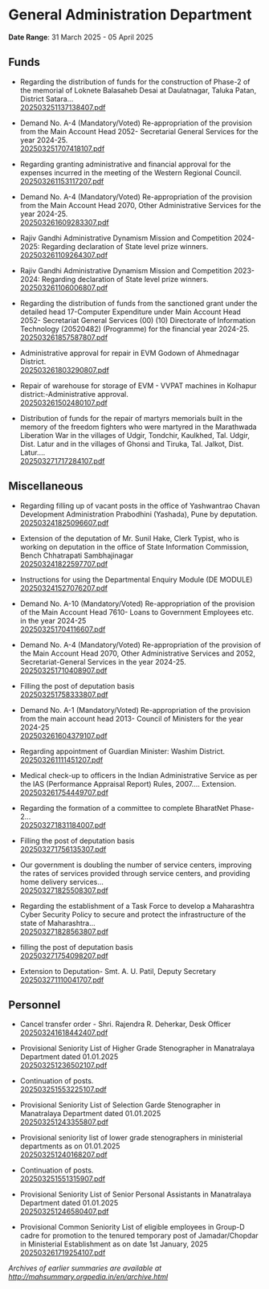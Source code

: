 # General Administration Department

**Date Range**: 31 March 2025 - 05 April 2025


## Funds
- Regarding the distribution of funds for the construction of Phase-2 of the memorial of Loknete Balasaheb Desai at Daulatnagar, Taluka Patan, District Satara...\
  [202503251137138407.pdf](https://gr.maharashtra.gov.in/Site/Upload/Government%20Resolutions/English/202503251137138407.pdf)

- Demand No. A-4 (Mandatory/Voted) Re-appropriation of the provision from the Main Account Head 2052- Secretarial General Services for the year 2024-25.\
  [202503251707418107.pdf](https://gr.maharashtra.gov.in/Site/Upload/Government%20Resolutions/English/202503251707418107.pdf)

- Regarding granting administrative and financial approval for the expenses incurred in the meeting of the Western Regional Council.\
  [202503261153117207.pdf](https://gr.maharashtra.gov.in/Site/Upload/Government%20Resolutions/English/202503261153117207.pdf)

- Demand No. A-4 (Mandatory/Voted) Re-appropriation of the provision from the Main Account Head 2070, Other Administrative Services for the year 2024-25.\
  [202503261609283307.pdf](https://gr.maharashtra.gov.in/Site/Upload/Government%20Resolutions/English/202503261609283307.pdf)

- Rajiv Gandhi Administrative Dynamism Mission and Competition 2024-2025: Regarding declaration of State level prize winners.\
  [202503261109264307.pdf](https://gr.maharashtra.gov.in/Site/Upload/Government%20Resolutions/English/202503261109264307.pdf)

- Rajiv Gandhi Administrative Dynamism Mission and Competition 2023-2024: Regarding declaration of State level prize winners.\
  [202503261106006807.pdf](https://gr.maharashtra.gov.in/Site/Upload/Government%20Resolutions/English/202503261106006807.pdf)

- Regarding the distribution of funds from the sanctioned grant under the detailed head 17-Computer Expenditure under Main Account Head 2052- Secretariat General Services (00) (10) Directorate of Information Technology (20520482) (Programme) for the financial year 2024-25.\
  [202503261857587807.pdf](https://gr.maharashtra.gov.in/Site/Upload/Government%20Resolutions/English/202503261857587807.pdf)

- Administrative approval for repair in EVM Godown of Ahmednagar District.\
  [202503261803290807.pdf](https://gr.maharashtra.gov.in/Site/Upload/Government%20Resolutions/English/202503261803290807.pdf)

- Repair of warehouse for storage of EVM - VVPAT machines in Kolhapur district:-Administrative approval.\
  [202503261502480107.pdf](https://gr.maharashtra.gov.in/Site/Upload/Government%20Resolutions/English/202503261502480107.pdf)

- Distribution of funds for the repair of martyrs memorials built in the memory of the freedom fighters who were martyred in the Marathwada Liberation War in the villages of Udgir, Tondchir, Kaulkhed, Tal. Udgir, Dist. Latur and in the villages of Ghonsi and Tiruka, Tal. Jalkot, Dist. Latur....\
  [202503271717284107.pdf](https://gr.maharashtra.gov.in/Site/Upload/Government%20Resolutions/English/202503271717284107.pdf)

## Miscellaneous
- Regarding filling up of vacant posts in the office of Yashwantrao Chavan Development Administration Prabodhini (Yashada), Pune by deputation.\
  [202503241825096607.pdf](https://gr.maharashtra.gov.in/Site/Upload/Government%20Resolutions/English/202503241825096607.pdf)

- Extension of the deputation of Mr. Sunil Hake, Clerk Typist, who is working on deputation in the office of State Information Commission, Bench Chhatrapati Sambhajinagar\
  [202503241822597707.pdf](https://gr.maharashtra.gov.in/Site/Upload/Government%20Resolutions/English/202503241822597707.pdf)

- Instructions for using the Departmental Enquiry Module (DE MODULE)\
  [202503241527076207.pdf](https://gr.maharashtra.gov.in/Site/Upload/Government%20Resolutions/English/202503241527076207.pdf)

- Demand No. A-10 (Mandatory/Voted) Re-appropriation of the provision of the Main Account Head 7610- Loans to Government Employees etc. in the year 2024-25\
  [202503251704116607.pdf](https://gr.maharashtra.gov.in/Site/Upload/Government%20Resolutions/English/202503251704116607.pdf)

- Demand No. A-4 (Mandatory/Voted) Re-appropriation of the provision of the Main Account Head 2070, Other Administrative Services and 2052, Secretariat-General Services in the year 2024-25.\
  [202503251710408907.pdf](https://gr.maharashtra.gov.in/Site/Upload/Government%20Resolutions/English/202503251710408907.pdf)

- Filling the post of deputation basis\
  [202503251758333807.pdf](https://gr.maharashtra.gov.in/Site/Upload/Government%20Resolutions/English/202503251758333807.pdf)

- Demand No. A-1 (Mandatory/Voted) Re-appropriation of the provision from the main account head 2013- Council of Ministers for the year 2024-25\
  [202503261604379107.pdf](https://gr.maharashtra.gov.in/Site/Upload/Government%20Resolutions/English/202503261604379107.pdf)

- Regarding appointment of Guardian Minister: Washim District.\
  [202503261111451207.pdf](https://gr.maharashtra.gov.in/Site/Upload/Government%20Resolutions/English/202503261111451207.pdf)

- Medical check-up to officers in the Indian Administrative Service as per the IAS (Performance Appraisal Report) Rules, 2007.... Extension.\
  [202503261754449707.pdf](https://gr.maharashtra.gov.in/Site/Upload/Government%20Resolutions/English/202503261754449707.pdf)

- Regarding the formation of a committee to complete BharatNet Phase-2...\
  [202503271831184007.pdf](https://gr.maharashtra.gov.in/Site/Upload/Government%20Resolutions/English/202503271831184007.pdf)

- Filling the post of deputation basis\
  [202503271756135307.pdf](https://gr.maharashtra.gov.in/Site/Upload/Government%20Resolutions/English/202503271756135307.pdf)

- Our government is doubling the number of service centers, improving the rates of services provided through service centers, and providing home delivery services...\
  [202503271825508307.pdf](https://gr.maharashtra.gov.in/Site/Upload/Government%20Resolutions/English/202503271825508307.pdf)

- Regarding the establishment of a Task Force to develop a Maharashtra Cyber Security Policy to secure and protect the infrastructure of the state of Maharashtra...\
  [202503271828563807.pdf](https://gr.maharashtra.gov.in/Site/Upload/Government%20Resolutions/English/202503271828563807.pdf)

- filling the post of deputation basis\
  [202503271754098207.pdf](https://gr.maharashtra.gov.in/Site/Upload/Government%20Resolutions/English/202503271754098207.pdf)

- Extension to Deputation- Smt. A. U. Patil, Deputy  Secretary\
  [202503271110041707.pdf](https://gr.maharashtra.gov.in/Site/Upload/Government%20Resolutions/English/202503271110041707.pdf)

## Personnel
- Cancel transfer order - Shri. Rajendra R. Deherkar, Desk Officer\
  [202503241618442407.pdf](https://gr.maharashtra.gov.in/Site/Upload/Government%20Resolutions/English/202503241618442407.pdf)

- Provisional Seniority List of Higher Grade Stenographer in Manatralaya Department dated 01.01.2025\
  [202503251236502107.pdf](https://gr.maharashtra.gov.in/Site/Upload/Government%20Resolutions/English/202503251236502107.pdf)

- Continuation of posts.\
  [202503251553225107.pdf](https://gr.maharashtra.gov.in/Site/Upload/Government%20Resolutions/English/202503251553225107.pdf)

- Provisional Seniority List of Selection Garde Stenographer in Manatralaya Department dated 01.01.2025\
  [202503251243355807.pdf](https://gr.maharashtra.gov.in/Site/Upload/Government%20Resolutions/English/202503251243355807.pdf)

- Provisional seniority list of lower grade stenographers in ministerial departments as on 01.01.2025\
  [202503251240168207.pdf](https://gr.maharashtra.gov.in/Site/Upload/Government%20Resolutions/English/202503251240168207.pdf)

- Continuation of posts.\
  [202503251551315907.pdf](https://gr.maharashtra.gov.in/Site/Upload/Government%20Resolutions/English/202503251551315907.pdf)

- Provisional Seniority List of Senior Personal Assistants in Manatralaya Department dated 01.01.2025\
  [202503251246580407.pdf](https://gr.maharashtra.gov.in/Site/Upload/Government%20Resolutions/English/202503251246580407.pdf)

- Provisional Common Seniority List of eligible employees in Group-D cadre for promotion to the tenured temporary post of Jamadar/Chopdar in Ministerial Establishment  as on date 1st January, 2025\
  [202503261719254107.pdf](https://gr.maharashtra.gov.in/Site/Upload/Government%20Resolutions/English/202503261719254107.pdf)


*Archives of earlier summaries are available at http://mahsummary.orgpedia.in/en/archive.html*